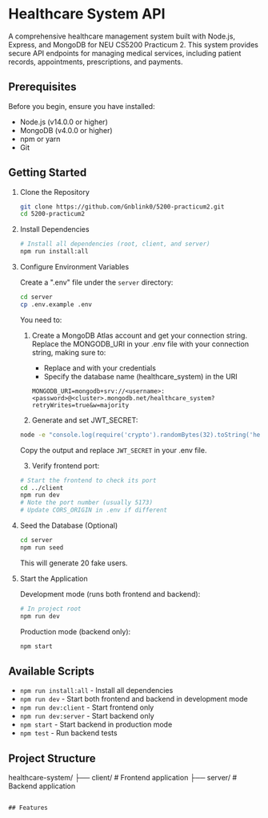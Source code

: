# Healthcare System API

A comprehensive healthcare management system built with Node.js, Express, and MongoDB for NEU CS5200 Practicum 2. This system provides secure API endpoints for managing medical services, including patient records, appointments, prescriptions, and payments.

## Prerequisites

Before you begin, ensure you have installed:
- Node.js (v14.0.0 or higher)
- MongoDB (v4.0.0 or higher)
- npm or yarn
- Git

## Getting Started

1. Clone the Repository
   ```bash
   git clone https://github.com/Gnblink0/5200-practicum2.git
   cd 5200-practicum2
   ```

2. Install Dependencies
   ```bash
   # Install all dependencies (root, client, and server)
   npm run install:all
   ```

3. Configure Environment Variables

   Create a ".env" file under the `server` directory:
   ```bash
   cd server
   cp .env.example .env
   ```

   You need to:

   1. Create a MongoDB Atlas account and get your connection string. Replace the MONGODB_URI in your .env file with your connection string, making sure to:
      - Replace <username> and <password> with your credentials
      - Specify the database name (healthcare_system) in the URI
      ```
      MONGODB_URI=mongodb+srv://<username>:<password>@<cluster>.mongodb.net/healthcare_system?retryWrites=true&w=majority
      ```

   2. Generate and set JWT_SECRET:
   ```bash
   node -e "console.log(require('crypto').randomBytes(32).toString('hex'))"
   ```
   Copy the output and replace `JWT_SECRET` in your .env file.

   3. Verify frontend port:
   ```bash
   # Start the frontend to check its port
   cd ../client
   npm run dev
   # Note the port number (usually 5173)
   # Update CORS_ORIGIN in .env if different
   ```

4. Seed the Database (Optional)
   ```bash
   cd server
   npm run seed
   ```
   This will generate 20 fake users.

5. Start the Application

   Development mode (runs both frontend and backend):
   ```bash
   # In project root
   npm run dev
   ```

   Production mode (backend only):
   ```bash
   npm start
   ```

## Available Scripts

- `npm run install:all` - Install all dependencies
- `npm run dev` - Start both frontend and backend in development mode
- `npm run dev:client` - Start frontend only
- `npm run dev:server` - Start backend only
- `npm start` - Start backend in production mode
- `npm test` - Run backend tests

## Project Structure

healthcare-system/
├── client/           # Frontend application
├── server/           # Backend application
```

## Features
